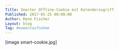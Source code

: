 ```yaml
---
Title: Smarter Offline-Cookie mit Kalenderzugriff
Published: 2017-01-25 00:00:00
Author: René Fischer
Layout: blog
Tag: #momentaufnahme
---
```

[image smart-cookie.jpg]